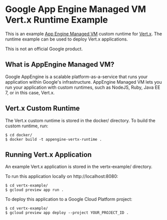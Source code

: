 Google App Engine Managed VM Vert.x Runtime Example
===================================================

This is an example [App Engine Managed VM](https://cloud.google.com/appengine/docs/managed-vms/) custom runtime for [Vert.x](http://vertx.io/).  The runtime example can be used to deploy Vert.x applications.

This is not an official Google product.

What is AppEngine Managed VM?
-----------------------------
Google AppEngine is a scalable platform-as-a-service that runs your application within Google's infrastructure.  AppEngine Managed VM lets you run your application with custom runtimes, such as NodeJS, Ruby, Java EE 7, or in this case, Vert.x.

Vert.x Custom Runtime
---------------------
The Vert.x custom runtime is stored in the docker/ directory.  To build the custom runtime, run:

    $ cd docker/
    $ docker build -t appengine-vertx-runtime .

Running Vert.x Application
--------------------------
An example Vert.x application is stored in the vertx-example/ directory.

To run this application locally on http://localhost:8080:

    $ cd vertx-example/
    $ gcloud preview app run .

To deploy this application to a Google Cloud Platform project:

    $ cd vertx-example/
    $ gcloud preview app deploy --project YOUR_PROJECT_ID .
